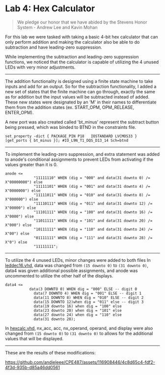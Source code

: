 # Lab 4: Hex Calculator

> We pledge our honor that we have abided by the Stevens Honor System - Andrew Lee and Kavin Mohan

For this lab we were tasked with taking a basic 4-bit hex calculator that can only perform addition and making the calculator also be able to do subtraction and have leading-zero suppression.

While implementing the subtraction and leading-zero suppression functions, we noticed that the calculator is capable of utilizing the 4 unused LEDs with very minor adjustments.

---
The addition functionality is designed using a finite state machine to take inputs and add for an output. So for the subtraction functionality, I added a new set of states that the finite machine can go through, exactly the same as for addition but the input values will be subtracted instead of added. These new states were designated by an 'M' in their names to differentiate them from the addition states (ex. START_OPM, OPM_RELEASE, ENTER_OPM).

A new port was also created called 'bt_minus' represent the subtract button being pressed, which was binded to BTND in the constraints file.

```
set_property -dict { PACKAGE_PIN P18   IOSTANDARD LVCMOS33 } [get_ports { bt_minus }]; #IO_L9N_T1_DQS_D13_14 Sch=btnd
```

---
To implement the leading-zero suppression, and extra statement was added to anode's conditional assignments to prevent LEDs from activating if the values greater than it is 0.

```
anode <= 
	         "11111110" WHEN (dig = "000" and data(31 downto 0) /= X"00000000") else
	         "11111101" WHEN (dig = "001" and data(31 downto 4) /= X"0000000") else
	         "11111011" WHEN (dig = "010" and data(31 downto 8) /= X"000000") else
	         "11110111" WHEN (dig = "011" and data(31 downto 12) /= X"00000") else
	         "11101111" WHEN (dig = "100" and data(31 downto 16) /= X"0000") else
	         "11011111" WHEN (dig = "101" and data(31 downto 20) /= X"000") else
	         "10111111" WHEN (dig = "110" and data(31 downto 24) /= X"00") else 
	         "01111111" WHEN (dig = "111" and data(31 downto 28) /= X"0") else
	         "11111111";
```

---
To utilize the 4 unused LEDs, minor changes were added to both files
In [leddec16.vhd](https://github.com/andieleee/CPE487/blob/main/Lab4/leddec16.vhd), data was changed from `(15 downto 0)` to `(31 downto 0)`, data4 was given additional possible assignments, and anode was uncommented to utilize the other half of the displays.

```
data4 <=
           data(3 DOWNTO 0) WHEN dig = "000" ELSE -- digit 0
	         data(7 DOWNTO 4) WHEN dig = "001" ELSE -- digit 1
	         data(11 DOWNTO 8) WHEN dig = "010" ELSE -- digit 2
	         data(15 DOWNTO 12)when dig = "011" else -- digit 3
	         data(19 downto 16) when dig = "100" else
	         data(23 downto 20) when dig = "101" else
	         data(27 downto 24) when dig = "110" else
	         data(31 downto 28);
```
In [hexcalc.vhd](https://github.com/andieleee/CPE487/blob/main/Lab4/hexcalc.vhd), nx_acc, acc, nx_operand, operand, and display were also changed from `(15 downto 0)` to `(31 downto 0)` to allows for the additional values that will be displayed.

---
These are the results of these modifications:


https://github.com/andieleee/CPE487/assets/116908446/4c8d65c4-fdf2-4f3d-935b-d85a46dd0561 


